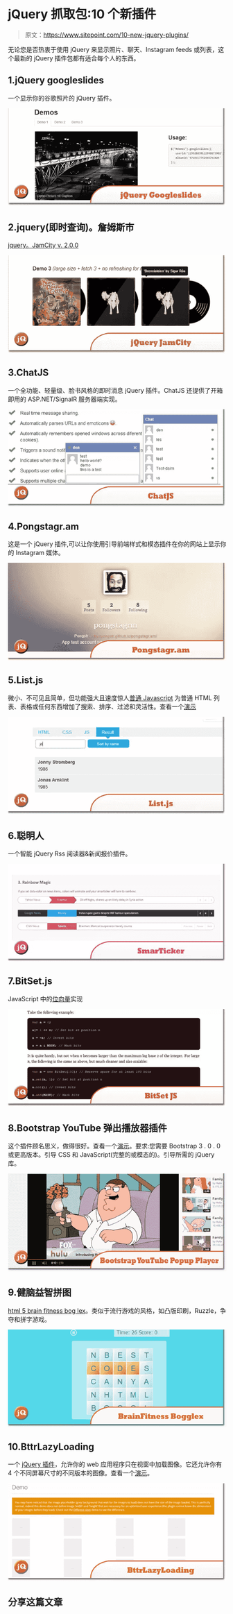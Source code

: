 # jQuery 抓取包:10 个新插件

> 原文：<https://www.sitepoint.com/10-new-jquery-plugins/>

无论您是否热衷于使用 jQuery 来显示照片、聊天、Instagram feeds 或列表，这个最新的 jQuery 插件包都有适合每个人的东西。

## 1.jQuery googleslides

一个显示你的谷歌照片的 jQuery 插件。

[![jQuery-Googleslides.jpg](img/cba59ebbb4a9ededbf86592e5d0daee9.png)](http://bradyholt.github.io/jquery-googleslides/)

## 2.jquery(即时查询)。詹姆斯市

[jquery。JamCity v. 2.0.0](http://bluetidepro.github.io/jQuery.JamCity/)

[![jQuery-JamCity.jpg](img/b7c46f5cd93b107595eac6c77a6cec74.png)](http://bluetidepro.github.io/jQuery.JamCity/)

## 3.ChatJS

一个全功能、轻量级、脸书风格的即时消息 jQuery 插件。ChatJS 还提供了开箱即用的 ASP.NET/SignalR 服务器端实现。

[![ChatJS.jpg](img/aa9de2b646a272555c371d3be797e0e3.png)](http://www.chatjs.net/)

## 4.Pongstagr.am

这是一个 jQuery 插件,可以让你使用引导前端样式和模态插件在你的网站上显示你的 Instagram 媒体。

[![Pongstagr-am.jpg](img/f8d3a80b00dd36b11493623d19ca6bf3.png)](http://pongstr.github.io/pongstagr.am/#examples)

## 5.List.js

微小、不可见且简单，但功能强大且速度惊人[普通 Javascript](http://listjs.com/) 为普通 HTML 列表、表格或任何东西增加了搜索、排序、过滤和灵活性。查看一个[演示](http://listjs.com/examples)

[![List-JS.jpg](img/913ddab61f6d3ec87ff33bc1f71736b5.png)](http://listjs.com/)

## 6.聪明人

一个智能 jQuery Rss 阅读器&新闻报价插件。

[![SmarTicker.jpg](img/8670945bc85c23c4da19062d55b40a7d.png)](http://powerup.ir/projects/smarticker/)

## 7.BitSet.js

JavaScript 中的[位向量](https://github.com/infusion/BitSet.js)实现

[![BitSet-JS.jpg](img/b760c1d82004127af4fc9a8e1f84b08f.png)](https://github.com/infusion/BitSet.js)

## 8.Bootstrap YouTube 弹出播放器插件

这个插件顾名思义，做得很好。查看一个[演示](https://www.youtube.com/watch?v=4eYSpIz2FjU)。要求:您需要 Bootstrap 3 . 0 . 0 或更高版本。引导 CSS 和 JavaScript(完整的或模态的)。引导所需的 jQuery 库。

[![Bootstrap-YouTube-Popup-Player.jpg](img/df7125061053bf55a2429f03d076f0b0.png)](http://lab.abhinayrathore.com/bootstrap-youtube/)

## 9.健脑益智拼图

[html 5 brain fitness bog lex](http://codecanyon.net/item/html5-brainfitness-bogglex/full_screen_preview/7262585?ref=sdeering)。类似于流行游戏的风格，如凸版印刷，Ruzzle，争夺和拼字游戏。

[![BrainFitness-Bogglex.jpg](img/dcc666ee20fb4a1c28fb63ef7682ea82.png)](http://codecanyon.net/item/html5-brainfitness-bogglex/full_screen_preview/7262585?ref=sdeering)

## 10.BttrLazyLoading

一个 [jQuery 插件](http://jquer.in/responsive/bttrlazyloading/)，允许你的 web 应用程序只在视窗中加载图像。它还允许你有 4 个不同屏幕尺寸的不同版本的图像。查看一个[演示](http://bttrlazyloading.julienrenaux.fr/demo/)。

[![BttrLazyLoading.jpg](img/6e32fb5032c4133ba6301f0781e59955.png)](http://jquer.in/responsive/bttrlazyloading/)

## 分享这篇文章